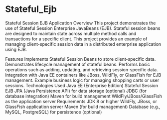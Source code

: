 # Stateful_Ejb

Stateful Session EJB Application
Overview
This project demonstrates the use of Stateful Session Enterprise JavaBeans (EJB). Stateful session beans are designed to maintain state across multiple method calls and transactions for a specific client. This project provides an example of managing client-specific session data in a distributed enterprise application using EJB.

Features
Implements Stateful Session Beans to store client-specific data.
Demonstrates lifecycle management of stateful beans.
Performs basic operations such as adding, updating, and retrieving session-specific data.
Integration with Java EE containers like JBoss, WildFly, or GlassFish for EJB management.
Example business logic for managing shopping carts or user sessions.
Technologies Used
Java EE (Enterprise Edition)
Stateful Session EJB
JPA (Java Persistence API) for data storage (optional)
JDBC (for database integration)
Maven for build management
WildFly/JBoss/GlassFish as the application server
Requirements
JDK 8 or higher
WildFly, JBoss, or GlassFish application server
Maven (for build management)
Database (e.g., MySQL, PostgreSQL) for persistence (optional)

